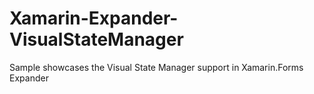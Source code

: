 # Xamarin-Expander-VisualStateManager
Sample showcases the Visual State Manager support in Xamarin.Forms Expander
